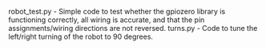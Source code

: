 robot_test.py - Simple code to test whether the gpiozero library is functioning correctly, all wiring is accurate, and that the pin assignments/wiring directions are not reversed.
turns.py - Code to tune the left/right turning of the robot to 90 degrees.
